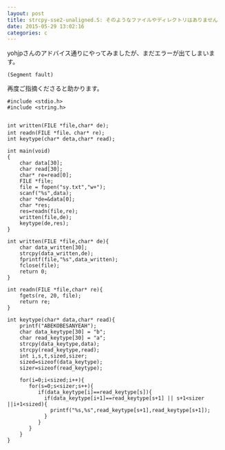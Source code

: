 ```yaml
---
layout: post
title: strcpy-sse2-unaligned.S: そのようなファイルやディレクトリはありません
date: 2015-05-29 13:02:16
categories: c
---
```

<p>yohjpさんのアドバイス通りにやってみましたが、まだエラーが出てしまいます。</p>

<pre><code>(Segment fault)
</code></pre>

<p>再度ご指摘くださると助かります。</p>

<pre><code>#include &lt;stdio.h&gt;
#include &lt;string.h&gt;


int written(FILE *file,char* de);
int readn(FILE *file、char* re);
int keytype(char* deta,char* read);

int main(void)
{
    char data[30];
    char read[30];
    char* re=read[0];
    FILE *file;
    file = fopen("sy.txt","w+");
    scanf("%s",data);
    char *de=&amp;data[0];
    char *res;
    res=readn(file,re);
    written(file,de);
    keytype(de,res);
}

int written(FILE *file,char* de){
    char data_written[30];
    strcpy(data_written,de);
    fprintf(file,"%s",data_written);
    fclose(file);
    return 0;
}

int readn(FILE *file,char* re){
    fgets(re, 20, file);
    return re;
}

int keytype(char* data,char* read){
    printf("ABEKOBESANYEAH");
    char data_keytype[30] = "b";
    char read_keytype[30] = "a";
    strcpy(data_keytype,data);
    strcpy(read_keytype,read);
    int i,s,t,sized,sizer;
    sized=sizeof(data_keytype);
    sizer=sizeof(read_keytype);

    for(i=0;i&lt;sized;i++){
       for(s=0;s&lt;sizer;s++){
          if(data_keytype[i]==read_keytype[s]){
            if(data_keytype[i+1]==read_keytype[s+1] || s+1&lt;sizer ||i+1&lt;sized){
              printf("%s,%s",read_keytype[s+1],read_keytype[s+1]);
            }
          }
       }
    }
}
</code></pre>
